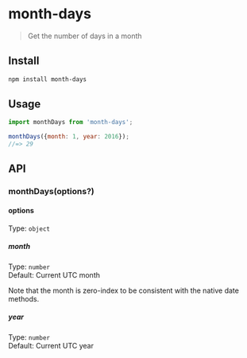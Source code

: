 # month-days

> Get the number of days in a month

## Install

```sh
npm install month-days
```

## Usage

```js
import monthDays from 'month-days';

monthDays({month: 1, year: 2016});
//=> 29
```

## API

### monthDays(options?)

#### options

Type: `object`

##### month

Type: `number`\
Default: Current UTC month

Note that the month is zero-index to be consistent with the native date methods.

##### year

Type: `number`\
Default: Current UTC year
